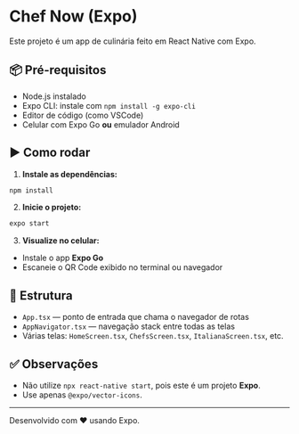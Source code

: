 # Chef Now (Expo)

Este projeto é um app de culinária feito em React Native com Expo.

## 📦 Pré-requisitos

- Node.js instalado
- Expo CLI: instale com `npm install -g expo-cli`
- Editor de código (como VSCode)
- Celular com Expo Go **ou** emulador Android

## ▶️ Como rodar

1. **Instale as dependências:**

```bash
npm install
```

2. **Inicie o projeto:**

```bash
expo start
```

3. **Visualize no celular:**

- Instale o app **Expo Go**
- Escaneie o QR Code exibido no terminal ou navegador

## 📁 Estrutura

- `App.tsx` — ponto de entrada que chama o navegador de rotas
- `AppNavigator.tsx` — navegação stack entre todas as telas
- Várias telas: `HomeScreen.tsx`, `ChefsScreen.tsx`, `ItalianaScreen.tsx`, etc.

## ✅ Observações

- Não utilize `npx react-native start`, pois este é um projeto **Expo**.
- Use apenas `@expo/vector-icons`.

---
Desenvolvido com ❤️ usando Expo.